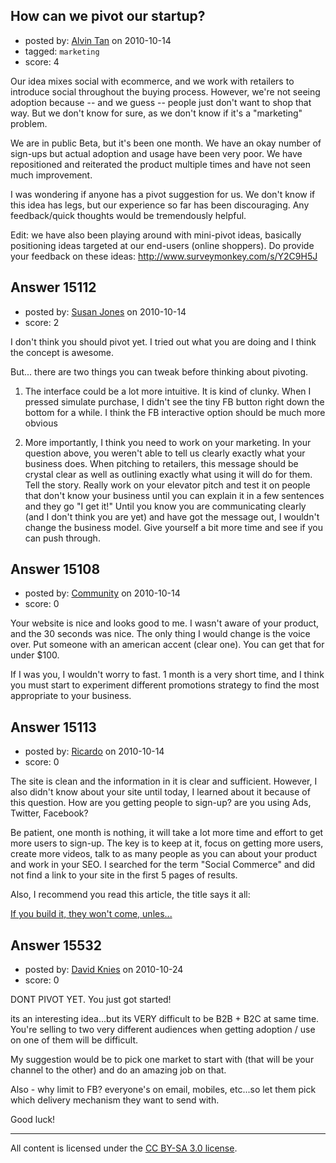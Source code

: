 ## How can we pivot our startup?

- posted by: [Alvin Tan](https://stackexchange.com/users/-1/4802-alvin-tan) on 2010-10-14
- tagged: `marketing`
- score: 4

Our idea mixes social with ecommerce, and we work with retailers to introduce social throughout the buying process. However, we're not seeing adoption because -- and we guess -- people just don't want to shop that way. But we don't know for sure, as we don't know if it's a "marketing" problem.

We are in public Beta, but it's been one month. We have an okay number of sign-ups but actual adoption and usage have been very poor. We have repositioned and reiterated the product multiple times and have not seen much improvement.

I was wondering if anyone has a pivot suggestion for us. We don't know if this idea has legs, but our experience so far has been discouraging. Any feedback/quick thoughts would be tremendously helpful.

Edit: we have also been playing around with mini-pivot ideas, basically positioning ideas targeted at our end-users (online shoppers). Do provide your feedback on these ideas: http://www.surveymonkey.com/s/Y2C9H5J


## Answer 15112

- posted by: [Susan Jones](https://stackexchange.com/users/-1/2737-susan-jones) on 2010-10-14
- score: 2

I don't think you should pivot yet. I tried out what you are doing and I think the concept is awesome.

But... there are two things you can tweak before thinking about pivoting.

 1. The interface could be a lot more intuitive. It is kind of clunky. When I pressed simulate purchase, I didn't see the tiny FB button right down the bottom for a while. I think the FB interactive option should be much more obvious

 2. More importantly, I think you need to work on your marketing. In your question above, you weren't able to tell us clearly exactly what your business does. When pitching to retailers, this message should be crystal clear as well as outlining exactly what using it will do for them. Tell the story. Really work on your elevator pitch and test it on people that don't know your business until you can explain it in a few sentences and they go "I get it!" Until you know you are communicating clearly (and I don't think you are yet) and have got the message out, I wouldn't change the business model. Give yourself a bit more time and see if you can push through.


## Answer 15108

- posted by: [Community](https://stackexchange.com/users/-1/-1-community) on 2010-10-14
- score: 0

Your website is nice and looks good to me. I wasn't aware of your product, and the 30 seconds was nice. The only thing I would change is the voice over. Put someone with an american accent (clear one). You can get that for under $100. 

If I was you, I wouldn't worry to fast. 1 month is a very short time, and I think you must start to experiment different promotions strategy to find the most appropriate to your business.


## Answer 15113

- posted by: [Ricardo](https://stackexchange.com/users/-1/42-ricardo) on 2010-10-14
- score: 0

<p>The site is clean and the information in it is clear and sufficient. However, I also didn't know about your site until today, I learned about it because of this question. How are you getting people to sign-up? are you using Ads, Twitter, Facebook? </p>

<p>Be patient, one month is nothing, it will take a lot more time and effort to get more users to sign-up. The key is to keep at it, focus on getting more users, create more videos, talk to as many people as you can about your product and work in your SEO. I searched for the term "Social Commerce" and did not find a link to your site in the first 5 pages of results.</p>

<p>Also, I recommend you read this article, the title says it all:</p>

<p><a href="http://blog.asmartbear.com/startup-marketing-ideas.html" rel="nofollow">If you build it, they won't come, unles...</a></p>



## Answer 15532

- posted by: [David Knies](https://stackexchange.com/users/-1/4980-david-knies) on 2010-10-24
- score: 0

DONT PIVOT YET. You just got started! 

its an interesting idea...but its VERY difficult to be B2B + B2C at same time. You're selling to two very different audiences when getting adoption / use on one of them will be difficult. 

My suggestion would be to pick one market to start with (that will be your channel to the other) and do an amazing job on that.

Also - why limit to FB? everyone's on email, mobiles, etc...so let them pick which delivery mechanism they want to send with.

Good luck!
 



---

All content is licensed under the [CC BY-SA 3.0 license](https://creativecommons.org/licenses/by-sa/3.0/).

